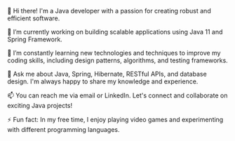 👋 Hi there! I'm a Java developer with a passion for creating robust and efficient software.

🔭 I’m currently working on building scalable applications using Java 11 and Spring Framework.

🌱 I’m constantly learning new technologies and techniques to improve my coding skills, including design patterns, algorithms, and testing frameworks.

💬 Ask me about Java, Spring, Hibernate, RESTful APIs, and database design. I'm always happy to share my knowledge and experience.

📫 You can reach me via email or LinkedIn. Let's connect and collaborate on exciting Java projects!

⚡ Fun fact: In my free time, I enjoy playing video games and experimenting with different programming languages.

